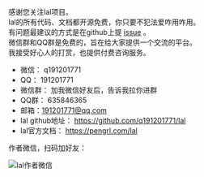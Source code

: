 感谢您关注lal项目。  
lal的所有代码、文档都开源免费，你只要不犯法爱咋用咋用。  
有问题最建议的方式是在github上提 [issue](https://github.com/q191201771/lal/issues) 。  
微信群和QQ群是免费的，旨在给大家提供一个交流的平台。  
我接受好心人的打赏，也提供付费咨询服务。

- 微信： q191201771
- QQ： 191201771
- 微信群： 加我微信好友后，告诉我拉你进群
- QQ群： 635846365
- 邮箱：191201771@qq.com
- lal github地址： https://github.com/q191201771/lal
- lal官方文档： https://pengrl.com/lal

作者微信，扫码加好友：

![lal作者微信](https://pengrl.com/images/yoko_vx.jpeg?date=220329)

